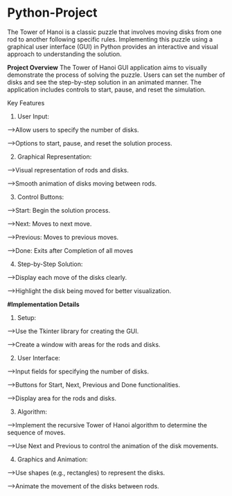 # Python-Project
The Tower of Hanoi is a classic puzzle that involves moving disks from one rod to another following specific rules. Implementing this puzzle using a graphical user interface (GUI) in Python provides an interactive and visual approach to understanding the solution.

**Project Overview**
The Tower of Hanoi GUI application aims to visually demonstrate the process of solving the puzzle. Users can set the number of disks and see the step-by-step solution in an animated manner. The application includes controls to start, pause, and reset the simulation.

Key Features
1. User Input:

-->Allow users to specify the number of disks.

-->Options to start, pause, and reset the solution process.

2. Graphical Representation:

-->Visual representation of rods and disks.

-->Smooth animation of disks moving between rods.

3. Control Buttons:

-->Start: Begin the solution process.

-->Next: Moves to next move.

-->Previous: Moves to previous moves.

-->Done: Exits after Completion of all moves

4. Step-by-Step Solution:

-->Display each move of the disks clearly.

-->Highlight the disk being moved for better visualization.

**#Implementation Details**
1. Setup:

-->Use the Tkinter library for creating the GUI.

-->Create a window with areas for the rods and disks.

2. User Interface:

-->Input fields for specifying the number of disks.

-->Buttons for Start, Next, Previous and Done functionalities.

-->Display area for the rods and disks.

3. Algorithm:

-->Implement the recursive Tower of Hanoi algorithm to determine the sequence of moves.

-->Use Next and Previous to control the animation of the disk movements.

4. Graphics and Animation:

-->Use shapes (e.g., rectangles) to represent the disks.

-->Animate the movement of the disks between rods.
